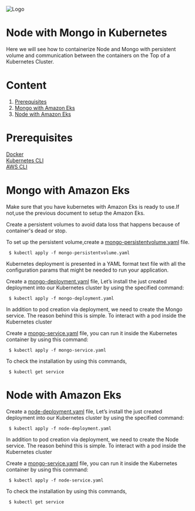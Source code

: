 ![Logo](https://github.com/TharaniRajan/Jenkins-Docker/blob/master/docs/GeppettoIcon.png?raw=true"Logo")

# Node with Mongo in Kubernetes<br/>
   Here we will see how to containerize Node and Mongo with persistent volume and communication between the containers on the Top of a Kubernetes Cluster.

# Content
1. [Prerequisites](#prerequisites)
1. [Mongo with Amazon Eks](#mongo-with-amazon-eks)
1. [Node with Amazon Eks](#node-with-amazon-eks)

# Prerequisites<br/> 
  [Docker](https://docs.docker.com/install/) <br/> 
  [Kubernetes CLI](https://kubernetes.io/docs/tasks/tools/install-kubectl/) <br/> 
  [AWS CLI](https://docs.aws.amazon.com/cli/latest/userguide/cli-chap-install.html)<br/>
   
  
 # Mongo with Amazon Eks
 
  Make sure that you have kubernetes with Amazon Eks is ready to use.If not,use the previous document to setup the Amazon Eks.
  
  Create a persistent volumes to avoid data loss that happens because of container's dead or stop.
 
  To set up the persistent volume,create a [mongo-persistentvolume.yaml](https://github.com/TharaniRajan/Jenkins-Docker/blob/master/node_mongo_eks/mongo-persistentvolume.yaml) file.
 
     $ kubectl apply -f mongo-persistentvolume.yaml
 
  Kubernetes deployment is presented in a YAML format text file with all the configuration params that might be needed to run   your application.
  
  Create a [mongo-deployment.yaml](https://github.com/TharaniRajan/Jenkins-Docker/blob/master/node_mongo_eks/mongo-deployment.yaml) file, Let’s install the just created deployment into our Kubernetes cluster by using the specified command:
  
     $ kubectl apply -f mongo-deployment.yaml
     
  In addition to pod creation via deployment, we need to create the Mongo service. The reason behind this is simple. To       interact with a pod inside the Kubernetes cluster   
  
  Create a [mongo-service.yaml](https://github.com/TharaniRajan/Jenkins-Docker/blob/master/node_mongo_eks/mongo-service.yaml) file,  you can run it inside the Kubernetes container by using this command:
      
     $ kubectl apply -f mongo-service.yaml
     
  To check the installation by using this commands,
  
     $ kubectl get service
         
 # Node with Amazon Eks 
 
  Create a [node-deployment.yaml](https://github.com/TharaniRajan/Jenkins-Docker/blob/master/node_mongo_eks/node-deployment.yaml) file, Let’s install the just created deployment into our Kubernetes cluster by using the specified command:
  
     $ kubectl apply -f node-deployment.yaml
     
  In addition to pod creation via deployment, we need to create the Node service. The reason behind this is simple. To       interact with a pod inside the Kubernetes cluster   
  
  Create a [mongo-service.yaml](https://github.com/TharaniRajan/Jenkins-Docker/blob/master/node_mongo_eks/node-service.yaml) file,  you can run it inside the Kubernetes container by using this command:
      
     $ kubectl apply -f node-service.yaml
     
  To check the installation by using this commands,
  
     $ kubectl get service
 
